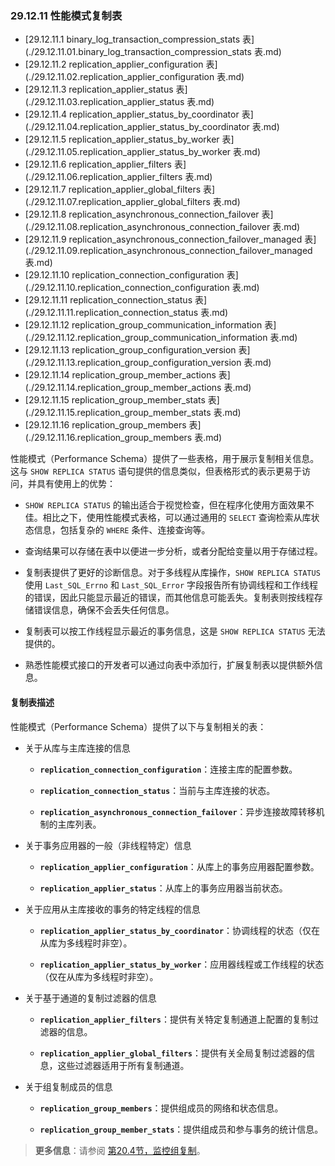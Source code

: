 ### 29.12.11 性能模式复制表

- [29.12.11.1 binary_log_transaction_compression_stats 表](./29.12.11.01.binary_log_transaction_compression_stats 表.md)
- [29.12.11.2 replication_applier_configuration 表](./29.12.11.02.replication_applier_configuration 表.md)
- [29.12.11.3 replication_applier_status 表](./29.12.11.03.replication_applier_status 表.md)
- [29.12.11.4 replication_applier_status_by_coordinator 表](./29.12.11.04.replication_applier_status_by_coordinator 表.md)
- [29.12.11.5 replication_applier_status_by_worker 表](./29.12.11.05.replication_applier_status_by_worker 表.md)
- [29.12.11.6 replication_applier_filters 表](./29.12.11.06.replication_applier_filters 表.md)
- [29.12.11.7 replication_applier_global_filters 表](./29.12.11.07.replication_applier_global_filters 表.md)
- [29.12.11.8 replication_asynchronous_connection_failover 表](./29.12.11.08.replication_asynchronous_connection_failover 表.md)
- [29.12.11.9 replication_asynchronous_connection_failover_managed 表](./29.12.11.09.replication_asynchronous_connection_failover_managed 表.md)
- [29.12.11.10 replication_connection_configuration 表](./29.12.11.10.replication_connection_configuration 表.md)
- [29.12.11.11 replication_connection_status 表](./29.12.11.11.replication_connection_status 表.md)
- [29.12.11.12 replication_group_communication_information 表](./29.12.11.12.replication_group_communication_information 表.md)
- [29.12.11.13 replication_group_configuration_version 表](./29.12.11.13.replication_group_configuration_version 表.md)
- [29.12.11.14 replication_group_member_actions 表](./29.12.11.14.replication_group_member_actions 表.md)
- [29.12.11.15 replication_group_member_stats 表](./29.12.11.15.replication_group_member_stats 表.md)
- [29.12.11.16 replication_group_members 表](./29.12.11.16.replication_group_members 表.md)

性能模式（Performance Schema）提供了一些表格，用于展示复制相关信息。这与 `SHOW REPLICA STATUS` 语句提供的信息类似，但表格形式的表示更易于访问，并具有使用上的优势：

- `SHOW REPLICA STATUS` 的输出适合于视觉检查，但在程序化使用方面效果不佳。相比之下，使用性能模式表格，可以通过通用的 `SELECT` 查询检索从库状态信息，包括复杂的 `WHERE` 条件、连接查询等。
- 查询结果可以存储在表中以便进一步分析，或者分配给变量以用于存储过程。

- 复制表提供了更好的诊断信息。对于多线程从库操作，`SHOW REPLICA STATUS` 使用 `Last_SQL_Errno` 和 `Last_SQL_Error` 字段报告所有协调线程和工作线程的错误，因此只能显示最近的错误，而其他信息可能丢失。复制表则按线程存储错误信息，确保不会丢失任何信息。

- 复制表可以按工作线程显示最近的事务信息，这是 `SHOW REPLICA STATUS` 无法提供的。

- 熟悉性能模式接口的开发者可以通过向表中添加行，扩展复制表以提供额外信息。

#### 复制表描述

性能模式（Performance Schema）提供了以下与复制相关的表：

- 关于从库与主库连接的信息

  - **`replication_connection_configuration`**：连接主库的配置参数。

  - **`replication_connection_status`**：当前与主库连接的状态。

  - **`replication_asynchronous_connection_failover`**：异步连接故障转移机制的主库列表。


- 关于事务应用器的一般（非线程特定）信息

  - **`replication_applier_configuration`**：从库上的事务应用器配置参数。

  - **`replication_applier_status`**：从库上的事务应用器当前状态。


- 关于应用从主库接收的事务的特定线程的信息

  - **`replication_applier_status_by_coordinator`**：协调线程的状态（仅在从库为多线程时非空）。

  - **`replication_applier_status_by_worker`**：应用器线程或工作线程的状态（仅在从库为多线程时非空）。


- 关于基于通道的复制过滤器的信息

  - **`replication_applier_filters`**：提供有关特定复制通道上配置的复制过滤器的信息。

  - **`replication_applier_global_filters`**：提供有关全局复制过滤器的信息，这些过滤器适用于所有复制通道。


- 关于组复制成员的信息

  - **`replication_group_members`**：提供组成员的网络和状态信息。

  - **`replication_group_member_stats`**：提供组成员和参与事务的统计信息。


> **更多信息**：请参阅 [第20.4节，监控组复制](#20.4)。
